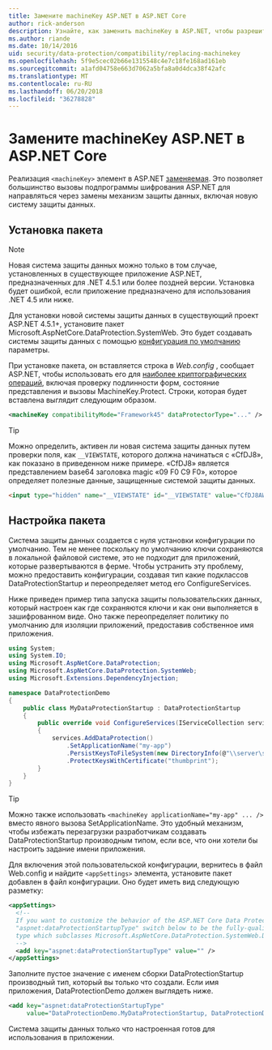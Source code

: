 ```yaml
---
title: Замените machineKey ASP.NET в ASP.NET Core
author: rick-anderson
description: Узнайте, как заменить machineKey в ASP.NET, чтобы разрешить использование системы защиты новых и безопасных данных.
ms.author: riande
ms.date: 10/14/2016
uid: security/data-protection/compatibility/replacing-machinekey
ms.openlocfilehash: 5f9e5cec02b66e1315548c4e7c18fe168ad161eb
ms.sourcegitcommit: a1afd04758e663d7062a5bfa8a0d4dca38f42afc
ms.translationtype: MT
ms.contentlocale: ru-RU
ms.lasthandoff: 06/20/2018
ms.locfileid: "36278828"
---
```

# <a name="replace-the-aspnet-machinekey-in-aspnet-core"></a>Замените machineKey ASP.NET в ASP.NET Core

<a name="compatibility-replacing-machinekey"></a>

Реализация `<machineKey>` элемент в ASP.NET [заменяемая](https://blogs.msdn.microsoft.com/webdev/2012/10/23/cryptographic-improvements-in-asp-net-4-5-pt-2/). Это позволяет большинство вызовы подпрограммы шифрования ASP.NET для направляться через замены механизм защиты данных, включая новую систему защиты данных.

## <a name="package-installation"></a>Установка пакета

> [!NOTE]
> Новая система защиты данных можно только в том случае, установленных в существующее приложение ASP.NET, предназначенных для .NET 4.5.1 или более поздней версии. Установка будет ошибкой, если приложение предназначено для использования .NET 4.5 или ниже.

Для установки новой системы защиты данных в существующий проект ASP.NET 4.5.1+, установите пакет Microsoft.AspNetCore.DataProtection.SystemWeb. Это будет создавать системы защиты данных с помощью [конфигурация по умолчанию](xref:security/data-protection/configuration/default-settings) параметры.

При установке пакета, он вставляется строка в *Web.config* , сообщает ASP.NET, чтобы использовать его для [наиболее криптографических операций](https://blogs.msdn.microsoft.com/webdev/2012/10/23/cryptographic-improvements-in-asp-net-4-5-pt-2/), включая проверку подлинности форм, состояние представления и вызовы MachineKey.Protect. Строки, которая будет вставлена выглядит следующим образом.

```xml
<machineKey compatibilityMode="Framework45" dataProtectorType="..." />
```

>[!TIP]
> Можно определить, активен ли новая система защиты данных путем проверки поля, как `__VIEWSTATE`, которого должна начинаться с «CfDJ8», как показано в приведенном ниже примере. «CfDJ8» является представлением base64 заголовка magic «09 F0 C9 F0», которое определяет полезные данные, защищенные системой защиты данных.

```html
<input type="hidden" name="__VIEWSTATE" id="__VIEWSTATE" value="CfDJ8AWPr2EQPTBGs3L2GCZOpk..." />
```

## <a name="package-configuration"></a>Настройка пакета

Система защиты данных создается с нуля установки конфигурации по умолчанию. Тем не менее поскольку по умолчанию ключи сохраняются в локальной файловой системе, это не подходит для приложений, которые развертываются в ферме. Чтобы устранить эту проблему, можно предоставить конфигурации, создавая тип какие подклассов DataProtectionStartup и переопределяет метод его ConfigureServices.

Ниже приведен пример типа запуска защиты пользовательских данных, который настроен как где сохраняются ключи и как они выполняется в зашифрованном виде. Оно также переопределяет политику по умолчанию для изоляции приложений, предоставив собственное имя приложения.

```csharp
using System;
using System.IO;
using Microsoft.AspNetCore.DataProtection;
using Microsoft.AspNetCore.DataProtection.SystemWeb;
using Microsoft.Extensions.DependencyInjection;

namespace DataProtectionDemo
{
    public class MyDataProtectionStartup : DataProtectionStartup
    {
        public override void ConfigureServices(IServiceCollection services)
        {
            services.AddDataProtection()
                .SetApplicationName("my-app")
                .PersistKeysToFileSystem(new DirectoryInfo(@"\\server\share\myapp-keys\"))
                .ProtectKeysWithCertificate("thumbprint");
        }
    }
}
```

>[!TIP]
> Можно также использовать `<machineKey applicationName="my-app" ... />` вместо явного вызова SetApplicationName. Это удобный механизм, чтобы избежать перезагрузки разработчикам создавать DataProtectionStartup производным типом, если все, что они хотели бы настроить задание имени приложения.

Для включения этой пользовательской конфигурации, вернитесь в файл Web.config и найдите `<appSettings>` элемента, установите пакет добавлен в файл конфигурации. Оно будет иметь вид следующую разметку:

```xml
<appSettings>
  <!--
  If you want to customize the behavior of the ASP.NET Core Data Protection stack, set the
  "aspnet:dataProtectionStartupType" switch below to be the fully-qualified name of a
  type which subclasses Microsoft.AspNetCore.DataProtection.SystemWeb.DataProtectionStartup.
  -->
  <add key="aspnet:dataProtectionStartupType" value="" />
</appSettings>
```

Заполните пустое значение с именем сборки DataProtectionStartup производный тип, который вы только что создали. Если имя приложения, DataProtectionDemo должен выглядеть ниже.

```xml
<add key="aspnet:dataProtectionStartupType"
     value="DataProtectionDemo.MyDataProtectionStartup, DataProtectionDemo" />
```

Система защиты данных только что настроенная готов для использования в приложении.
